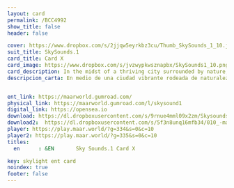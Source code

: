 ```yaml
---
layout: card
permalink: /BCC4992
show_title: false
header: false

cover: https://www.dropbox.com/s/2jjqw5eyrkbz3cu/Thumb_SkySounds_1_10.jpg?raw=1
suit_title: SkySounds.1
card_title: Card X
card_image: https://www.dropbox.com/s/jvzwypkwsznapbx/SkySounds1_10.png?raw=1
card_description: In the midst of a thriving city surrounded by nature, a healthy soundscape is essential in preventing polarization and fostering a sense of unity and community. The power of sound and its ability to shape the way we perceive and interact with our surroundings is acknowledged. Living in harmony with the natural soundscapes is a way of life and music is created that reflects the beauty and diversity of the surroundings. Sound is understood to be capable of bringing people together and fostering a sense of community. At the same time, it is also acknowledged that sound can be used to divide and create conflict. Efforts are made to create a healthy soundscape, one that is diverse, inclusive, and respectful of different perspectives. By preserving a healthy soundscape, a more harmonious and united community is created, one that is less prone to polarization and division.
descripcion_carta: En medio de una ciudad vibrante rodeada de naturaleza, un paisaje sonoro saludable es esencial para evitar la polarización y fomentar un sentido de unidad y comunidad. Se reconoce el poder del sonido y su capacidad para moldear la forma en que percibimos e interactuamos con nuestro entorno. Vivir en armonía con los paisajes sonoros naturales es un estilo de vida, y se crea música que refleja la belleza y diversidad de los alrededores. Se comprende que el sonido es capaz de unir a las personas y fomentar un sentido de comunidad. Al mismo tiempo, se reconoce también que el sonido puede usarse para dividir y crear conflicto. Se hacen esfuerzos por crear un paisaje sonoro saludable, diverso, inclusivo y respetuoso de diferentes perspectivas. Al preservar un paisaje sonoro saludable, se crea una comunidad más armoniosa y unida, menos propensa a la polarización y la división.


ent_link: https://maarworld.gumroad.com/
physical_link: https://maarworld.gumroad.com/l/skysound1
digital_link: https://opensea.io
download: https://dl.dropboxusercontent.com/s/9rnue4mml09x2zm/Skysounds-1-X.wav?raw=1
download2:  https://dl.dropboxusercontent.com/s/5f3n8unq16mfb34/010_-maar-sky-sounds.1-card_X.wav?raw=1
player: https://play.maar.world/?g=334&s=0&c=10
player2: https://play.maar.world/?g=335&s=0&c=10
titles:
  en      : &EN       Sky Sounds.1 Card X

key: skylight ent card 
noindex: true
footer: false
---
```


